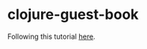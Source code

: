 # clojure-guest-book

Following this tutorial [here](https://kit-clj.github.io/docs/guestbook.html). 


